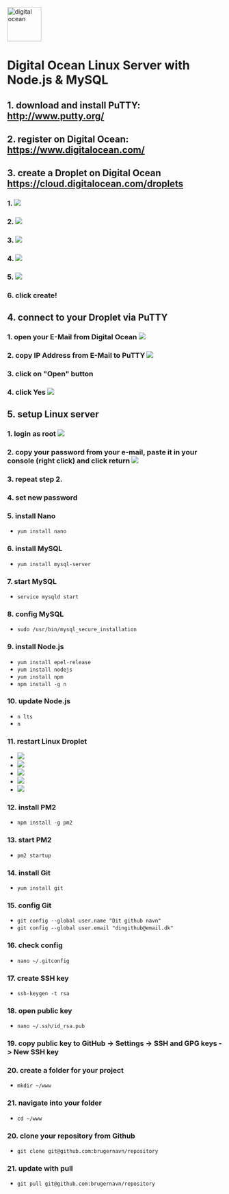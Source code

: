 <img src="img/logo.svg" alt="digital ocean" height="80px">

# Digital Ocean Linux Server with Node.js & MySQL
## 1. download and install PuTTY: http://www.putty.org/
## 2. register on Digital Ocean: https://www.digitalocean.com/
## 3. create a Droplet on Digital Ocean https://cloud.digitalocean.com/droplets
###  1. <img src="img/droplet1.PNG">
###  2. <img src="img/droplet2.PNG">
###  3. <img src="img/droplet3.PNG">
###  4. <img src="img/droplet4.PNG">
###  5. <img src="img/droplet5.PNG">
###  6. click create!
## 4. connect to your Droplet via PuTTY
###  1. open your E-Mail from Digital Ocean <img src="img/putty1.PNG">
###  2. copy IP Address from E-Mail to PuTTY <img src="img/putty2.PNG">
###  3. click on "Open" button
###  4. click Yes <img src="img/putty3.PNG">
## 5. setup Linux server
###  1. login as root <img src="img/linux1.PNG">
###  2. copy your password from your e-mail, paste it in your console (right click) and click return <img src="img/linux2.PNG">
###  3. repeat step 2.
###  4. set new password
###  5. install Nano
  * ```yum install nano```
### 6. install MySQL
  * ```yum install mysql-server```
### 7. start MySQL
  * ```service mysqld start```
### 8. config MySQL
  * ```sudo /usr/bin/mysql_secure_installation```
### 9. install Node.js
  * ```yum install epel-release```
  * ```yum install nodejs```
  * ```yum install npm```
  * ```npm install -g n```
### 10. update Node.js
  * ```n lts```
  * ```n```
### 11. restart Linux Droplet

* <img src="img/restart1.PNG">

* <img src="img/restart2.PNG">

* <img src="img/restart3.PNG">

* <img src="img/restart4.PNG">

* <img src="img/restart5.PNG">
  
### 12. install PM2
  * ```npm install -g pm2```
### 13. start PM2
  * ```pm2 startup```
### 14. install Git
  * ```yum install git```
### 15. config Git
  * ```git config --global user.name "Dit github navn"```
  * ```git config --global user.email "dingithub@email.dk"```
### 16. check config
  * ```nano ~/.gitconfig```
### 17. create SSH key
  * ```ssh-keygen -t rsa```
### 18. open public key
  * ```nano ~/.ssh/id_rsa.pub```
### 19. copy public key to GitHub -> Settings -> SSH and GPG keys -> New SSH key
### 20. create a folder for your project
  * ```mkdir ~/www```
### 21. navigate into your folder
  * ```cd ~/www```
### 20. clone your repository from Github
  * ```git clone git@github.com:brugernavn/repository```
### 21. update with pull
  * ```git pull git@github.com:brugernavn/repository```
